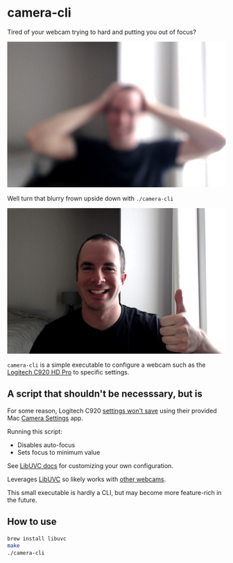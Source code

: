 # camera-cli

Tired of your webcam trying to hard and putting you out of focus?

![Before image blurry](img/before.jpg?raw=true "Before")

Well turn that blurry frown upside down with `./camera-cli`

![After image crisp](img/after.jpg?raw=true "After")

`camera-cli` is a simple executable to configure a webcam such as the [Logitech C920 HD Pro](https://www.logitech.com/en-us/products/webcams/c920-pro-hd-webcam.960-000764.html) to specific settings.

## A script that shouldn't be necesssary, but is

For some reason, Logitech C920 [settings won't save](https://www.reddit.com/r/Twitch/comments/b5uw68/c920_settings_wont_save/) using their provided Mac [Camera Settings](https://support.logi.com/hc/en-us/articles/360024849133--Downloads-HD-Pro-Webcam-C920) app.

Running this script:
- Disables auto-focus
- Sets focus to minimum value

See [LibUVC docs](https://ken.tossell.net/libuvc/doc/) for customizing your own configuration.

Leverages [LibUVC](https://github.com/libuvc/libuvc) so likely works with [other webcams](https://en.wikipedia.org/wiki/List_of_USB_video_class_devices).

This small executable is hardly a CLI, but may become more feature-rich in the future.

## How to use

```bash
brew install libuvc
make
./camera-cli
```
